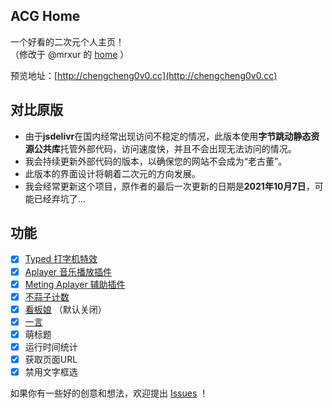 ## ACG Home

一个好看的二次元个人主页！  
（修改于 @mrxur 的 [home](https://github.com/mrxur/home) ）

预览地址：[http://chengcheng0v0.cc](http://chengcheng0v0.cc)

## 对比原版

+ 由于**jsdelivr**在国内经常出现访问不稳定的情况，此版本使用**字节跳动静态资源公共库**托管外部代码，访问速度快，并且不会出现无法访问的情况。
+ 我会持续更新外部代码的版本，以确保您的网站不会成为“老古董”。
+ 此版本的界面设计将朝着二次元的方向发展。
+ 我会经常更新这个项目，原作者的最后一次更新的日期是**2021年10月7日**，可能已经弃坑了...

## 功能

- [x] [Typed 打字机特效](https://github.com/mattboldt/typed.js/)
- [x] [Aplayer 音乐播放插件](https://github.com/MoePlayer/APlayer)
- [x] [Meting Aplayer 辅助插件](https://github.com/metowolf/MetingJS)
- [x] [不蒜子计数](http://busuanzi.ibruce.info/)
- [x] [看板娘](https://github.com/stevenjoezhang/live2d-widget) （默认关闭）
- [x] [一言](https://hitokoto.cn/)
- [x] 萌标题
- [x] 运行时间统计
- [x] 获取页面URL
- [x] 禁用文字框选

如果你有一些好的创意和想法，欢迎提出 [Issues](https://github.com/ChengCheng0v0/ACG-Home/issues) ！
